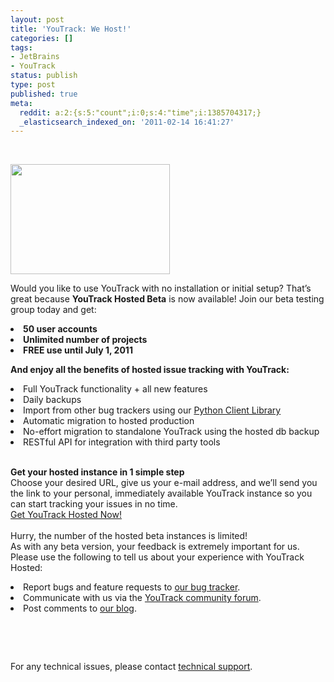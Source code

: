 ```yaml
---
layout: post
title: 'YouTrack: We Host!'
categories: []
tags:
- JetBrains
- YouTrack
status: publish
type: post
published: true
meta:
  reddit: a:2:{s:5:"count";i:0;s:4:"time";i:1385704317;}
  _elasticsearch_indexed_on: '2011-02-14 16:41:27'
---
```

<p>&nbsp;</p> <p><a href="http://blogs.jetbrains.com/youtrack/wp-content/uploads/2011/02/yt_hosted_fb2.png"><img title="YouTrack Hosted" alt="" src="http://blogs.jetbrains.com/youtrack/wp-content/uploads/2011/02/yt_hosted_fb2.png" width="255" height="176"></a></p> <p>Would you like to use YouTrack with no installation or initial setup? That’s great because <strong>YouTrack Hosted Beta</strong> is now available! Join our beta testing group today and get:</p> <li><strong>50 user accounts</strong> <li><strong>Unlimited number of projects</strong> <li><strong>FREE use until July 1, 2011</strong> <p><strong>And enjoy all the benefits of hosted issue tracking with YouTrack:</strong></p> <li>Full YouTrack functionality + all new features  <li>Daily backups  <li>Import from other bug trackers using our <a href="http://www.jetbrains.com/youtrack/tools">Python Client Library</a> <li>Automatic migration to hosted production  <li>No-effort migration to standalone YouTrack using the hosted db backup  <li>RESTful API for integration with third party tools  <p><strong><br>Get your hosted instance in 1 simple step</strong><br>Choose your desired URL, give us your e-mail address, and we’ll send you the link to your personal, immediately available YouTrack instance so you can start tracking your issues in no time.<br><a href="http://jetbrains.com/youtrack/hosted">Get YouTrack Hosted Now!</a><br><br>Hurry, the number of the hosted beta instances is limited!<br>As with any beta version, your feedback is extremely important for us. Please use the following to tell us about your experience with YouTrack Hosted:</p> <li>Report bugs and feature requests to <a href="http://youtrack.jetbrains.net/issues/JT">our bug tracker</a>.  <li>Communicate with us via the <a href="http://devnet.jetbrains.net/community/youtrack">YouTrack community forum</a>.  <li>Post comments to <a href="http://blogs.jetbrains.com/youtrack">our blog</a>. </li> <p>&nbsp;</p> <p>&nbsp;</p> <p>For any technical issues, please contact <a href="mailto:youtrack-hosted-support@jetbrains.com">technical support</a>.
